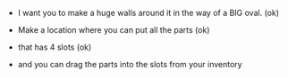 -  I want you to make a huge walls around it in the way of a BIG oval. (ok)

- Make a location where you can put all the parts (ok)
  
- that has 4 slots (ok)

- and you can drag the parts into the slots from your inventory 

